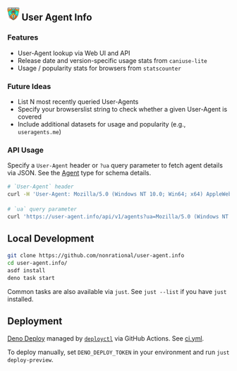<h2><img src='/static/logo@2x.png' height='30' alt='User-Agent.Info Logo' /> User Agent Info</h2>

### Features

- User-Agent lookup via Web UI and API
- Release date and version-specific usage stats from `caniuse-lite`
- Usage / popularity stats for browsers from `statscounter`

### Future Ideas

- List N most recently queried User-Agents
- Specify your browserslist string to check whether a given User-Agent is covered
- Include additional datasets for usage and popularity (e.g., `useragents.me`)

### API Usage

Specify a `User-Agent` header or `?ua` query parameter to fetch agent details via JSON. See the [Agent](./lib/agent.ts) type for schema
details.

```sh
# `User-Agent` header
curl -H 'User-Agent: Mozilla/5.0 (Windows NT 10.0; Win64; x64) AppleWebKit/537.36 (KHTML, like Gecko) Chrome/129.0.0.0 Safari/537.3' https://user-agent.info/api/v1/agents

# `ua` query parameter
curl 'https://user-agent.info/api/v1/agents?ua=Mozilla/5.0 (Windows NT 10.0; Win64; x64) AppleWebKit/537.36 (KHTML, like Gecko) Chrome/129.0.0.0 Safari/537.3'
```

## Local Development

```sh
git clone https://github.com/nonrational/user-agent.info
cd user-agent.info/
asdf install
deno task start
```

Common tasks are also available via `just`. See `just --list` if you have `just` installed.

## Deployment

[Deno Deploy](https://deno.com/deploy) managed by [`deployctl`](https://github.com/denoland/deployctl) via GitHub Actions. See
[ci.yml](./.github/workflows/ci.yml).

To deploy manually, set `DENO_DEPLOY_TOKEN` in your environment and run `just deploy-preview`.

